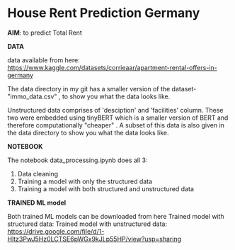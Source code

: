 # House Rent Prediction Germany

**AIM**: to predict Total Rent  


**DATA**

data available from here: https://www.kaggle.com/datasets/corrieaar/apartment-rental-offers-in-germany

The data directory in my git has a smaller version of the dataset- "immo_data.csv" , to show you what the data looks like. 

Unstructured data comprises of 'desciption' and 'facilities' column. These two were embedded using tinyBERT which is a smaller version of BERT and therefore computationally "cheaper" . A subset of this data is also given in the data directory to show you what the data looks like. 


**NOTEBOOK**

The notebook data_processing.ipynb does all 3: 
1. Data cleaning
2. Training a model with only the structured data
3. Training a model with both structured and unstructured data




**TRAINED ML model**


Both trained ML models can be downloaded from here
Trained model with structured data: 
Trained model with unstructured data: https://drive.google.com/file/d/1-Hltz3PwJ5Hz0LCTSE6pWGx9kJLp55HP/view?usp=sharing

